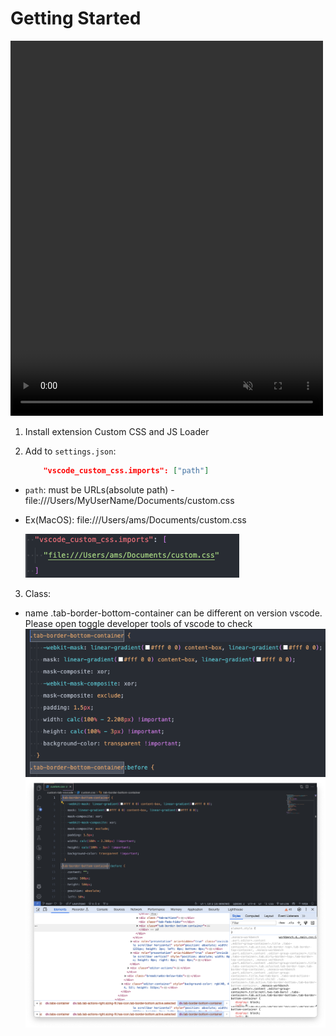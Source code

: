 # Getting Started
<video loop  width="500" height="600" autoplay muted>
  <source src="video.mp4" type="video/mp4">
</video>

1. Install extension Custom CSS and JS Loader
2. Add to `settings.json`:

    ```json
        "vscode_custom_css.imports": ["path"]
    ```
- `path`: must be URLs(absolute path) - file:///Users/MyUserName/Documents/custom.css
- Ex(MacOS): file:///Users/ams/Documents/custom.css

    ![alt text](image.png)
    
3. Class:
- name .tab-border-bottom-container can be different on version vscode. Please open toggle developer tools of vscode to check
![alt text](image-1.png)
![alt text](image-2.png)

